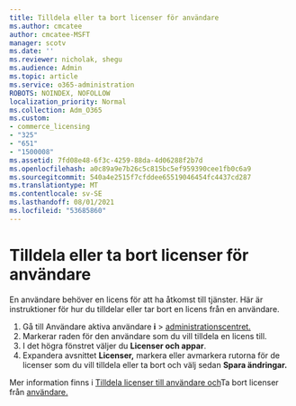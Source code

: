 ```yaml
---
title: Tilldela eller ta bort licenser för användare
ms.author: cmcatee
author: cmcatee-MSFT
manager: scotv
ms.date: ''
ms.reviewer: nicholak, shegu
ms.audience: Admin
ms.topic: article
ms.service: o365-administration
ROBOTS: NOINDEX, NOFOLLOW
localization_priority: Normal
ms.collection: Adm_O365
ms.custom:
- commerce_licensing
- "325"
- "651"
- "1500008"
ms.assetid: 7fd08e48-6f3c-4259-88da-4d06288f2b7d
ms.openlocfilehash: a0c89a9e7b26c5c815bc5ef959390cee1fb0c6a9
ms.sourcegitcommit: 540a4e2515f7cfddee65519046454fc4437cd287
ms.translationtype: MT
ms.contentlocale: sv-SE
ms.lasthandoff: 08/01/2021
ms.locfileid: "53685860"
---
```

# <a name="assign-or-unassign-licenses-to-users"></a>Tilldela eller ta bort licenser för användare

En användare behöver en licens för att ha åtkomst till tjänster. Här är instruktioner för hur du tilldelar eller tar bort en licens från en användare.
  
1. Gå till Användare aktiva användare **i** \> [administrationscentret.](https://go.microsoft.com/fwlink/p/?linkid=834822)
2. Markerar raden för den användare som du vill tilldela en licens till.
3. I det högra fönstret väljer du **Licenser och appar**.
4. Expandera avsnittet **Licenser,** markera eller avmarkera rutorna för de licenser som du vill tilldela eller ta bort och välj sedan **Spara ändringar.**

Mer information finns i [Tilldela licenser till användare och](/microsoft-365/admin/manage/assign-licenses-to-users)Ta bort licenser från [användare.](/microsoft-365/admin/manage/remove-licenses-from-users)